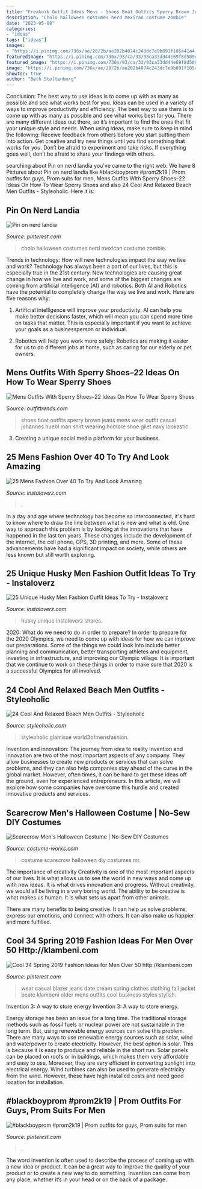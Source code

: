 ```yaml
---
title: "Freaknik Outfit Ideas Mens - Shoes Boat Outfits Sperry Brown Jeans Mens Wear Outfit Casual Johannes Huebl Man Shirt Wearing Hombre Shoe Gilet Navy Lookastic"
description: "Cholo halloween costumes nerd mexican costume zombie"
date: "2023-05-08"
categories:
- "ideas"
tags: ["ideas"]
images:
- "https://i.pinimg.com/736x/ae/20/2b/ae202b4074c243dc7e9b891f105a41a4.jpg"
featuredImage: "https://i.pinimg.com/736x/93/ca/33/93ca33dd44e69f8d509c91042b618bdc--cholo-costume-mexican-costume.jpg"
featured_image: "https://i.pinimg.com/736x/93/ca/33/93ca33dd44e69f8d509c91042b618bdc--cholo-costume-mexican-costume.jpg"
image: "https://i.pinimg.com/736x/ae/20/2b/ae202b4074c243dc7e9b891f105a41a4.jpg"
ShowToc: true
author: "Beth Stoltenberg"
---
```



Conclusion: The best way to use ideas is to come up with as many as possible and see what works best for you.
Ideas can be used in a variety of ways to improve productivity and efficiency. The best way to use them is to come up with as many as possible and see what works best for you. There are many different ideas out there, so it’s important to find the ones that fit your unique style and needs. When using ideas, make sure to keep in mind the following: Receive feedback from others before you start putting them into action. Get creative and try new things until you find something that works for you. Don’t be afraid to experiment and take risks. If everything goes well, don’t be afraid to share your findings with others.

	

		
searching about Pin on nerd landia you've came to the right web. We have 8 Pictures about Pin on nerd landia like #blackboyprom #prom2k19 | Prom outfits for guys, Prom suits for men, Mens Outfits With Sperry Shoes–22 Ideas On How To Wear Sperry Shoes and also 24 Cool And Relaxed Beach Men Outfits - Styleoholic. Here it is:
		
    
## Pin On Nerd Landia

<img loading=lazy src="https://i.pinimg.com/736x/93/ca/33/93ca33dd44e69f8d509c91042b618bdc--cholo-costume-mexican-costume.jpg" onerror="this.onerror=null;this.src='https://tse3.mm.bing.net/th?id=OIP.tjaWknGptdHEehD0sVWhAQHaJ3&amp;pid=15.1';" alt="Pin on nerd landia">

_Source: pinterest.com_

>cholo halloween costumes nerd mexican costume zombie. 

	

Trends in technology: How will new technologies impact the way we live and work?
Technology has always been a part of our lives, but this is especially true in the 21st century. New technologies are causing great change in how we live and work, and some of the biggest changes are coming from artificial intelligence (AI) and robotics.
Both AI and Robotics have the potential to completely change the way we live and work. Here are five reasons why:

1. Artificial intelligence will improve your productivity: AI can help you make better decisions faster, which will mean you can spend more time on tasks that matter. This is especially important if you want to achieve your goals as a businessperson or individual.

2. Robotics will help you work more safely: Robotics are making it easier for us to do different jobs at home, such as caring for our elderly or pet owners.

    
## Mens Outfits With Sperry Shoes–22 Ideas On How To Wear Sperry Shoes

<img loading=lazy src="http://www.outfittrends.com/wp-content/uploads/2016/06/416e5106b862be0bbf3f2c3dd4db74c1.jpg" onerror="this.onerror=null;this.src='https://tse4.mm.bing.net/th?id=OIP.Uf9L76M-QzYNUNA8d0-5GQHaKw&amp;pid=15.1';" alt="Mens Outfits With Sperry Shoes–22 Ideas On How To Wear Sperry Shoes">

_Source: outfittrends.com_

>shoes boat outfits sperry brown jeans mens wear outfit casual johannes huebl man shirt wearing hombre shoe gilet navy lookastic. 

	

3. Creating a unique social media platform for your business.

    
## 25 Mens Fashion Over 40 To Try And Look Amazing

<img loading=lazy src="https://www.instaloverz.com/wp-content/uploads/2016/08/21-mens-fashion-over-40.jpg" onerror="this.onerror=null;this.src='https://tse1.mm.bing.net/th?id=OIP.GTxi0mvQLcnzq0ghlV7vPQHaLH&amp;pid=15.1';" alt="25 Mens Fashion Over 40 To Try And Look Amazing">

_Source: instaloverz.com_

>. 

	

In a day and age where technology has become so interconnected, it's hard to know where to draw the line between what is new and what is old. One way to approach this problem is by looking at the innovations that have happened in the last ten years. These changes include the development of the internet, the cell phone, GPS, 3D printing, and more. Some of these advancements have had a significant impact on society, while others are less known but still worth exploring.

    
## 25 Unique Husky Men Fashion Outfit Ideas To Try - Instaloverz

<img loading=lazy src="http://www.instaloverz.com/wp-content/uploads/2017/05/27.-Husky-Men.jpg" onerror="this.onerror=null;this.src='https://tse3.mm.bing.net/th?id=OIP.-5kWvY9OiUEaB5_4U7jqfQAAAA&amp;pid=15.1';" alt="25 Unique Husky Men Fashion Outfit Ideas To Try - Instaloverz">

_Source: instaloverz.com_

>husky unique instaloverz shares. 

	

2020: What do we need to do in order to prepare?
In order to prepare for the 2020 Olympics, we need to come up with ideas for how we can improve our preparations. Some of the things we could look into include better planning and communication, better transporting athletes and equipment, investing in infrastructure, and improving our Olympic village. It is important that we continue to work on these things in order to make sure that 2020 is a successful Olympics for all involved.

    
## 24 Cool And Relaxed Beach Men Outfits - Styleoholic

<img loading=lazy src="https://i.styleoholic.com/cool-and-relaxed-beach-men-outfits-13.jpg" onerror="this.onerror=null;this.src='https://tse2.mm.bing.net/th?id=OIP.vQWwAozIgKrIthvbo7fK-gHaLF&amp;pid=15.1';" alt="24 Cool And Relaxed Beach Men Outfits - Styleoholic">

_Source: styleoholic.com_

>styleoholic glamisse world3ofmensfashion. 

	

Invention and innovation: The journey from idea to reality
Invention and innovation are two of the most important aspects of any company. They allow businesses to create new products or services that can solve problems, and they can also help companies stay ahead of the curve in the global market. However, often times, it can be hard to get these ideas off the ground, even for experienced entrepreneurs. In this article, we will explore how some companies have overcome this hurdle and created innovative products and services.

    
## Scarecrow Men&#039;s Halloween Costume | No-Sew DIY Costumes

<img loading=lazy src="https://photos.costume-works.com/full/scarecrow96.jpg" onerror="this.onerror=null;this.src='https://tse2.mm.bing.net/th?id=OIP.uNZJ2qCI5bySVCmuoulevwHaNE&amp;pid=15.1';" alt="Scarecrow Men&#039;s Halloween Costume | No-Sew DIY Costumes">

_Source: costume-works.com_

>costume scarecrow halloween diy costumes mr. 

	

The importance of creativity
Creativity is one of the most important aspects of our lives. It is what allows us to see the world in new ways and come up with new ideas. It is what drives innovation and progress.
Without creativity, we would all be living in a very boring world. The ability to be creative is what makes us human. It is what sets us apart from other animals.

There are many benefits to being creative. It can help us solve problems, express our emotions, and connect with others. It can also make us happier and more fulfilled.

    
## Cool 34 Spring 2019 Fashion Ideas For Men Over 50 Http://klambeni.com

<img loading=lazy src="https://i.pinimg.com/736x/90/70/b2/9070b27187e74963f8a2469cc1ef0e21.jpg" onerror="this.onerror=null;this.src='https://tse2.mm.bing.net/th?id=OIP.3-stSDsYkn19A3mbUoBsJAHaJ3&amp;pid=15.1';" alt="Cool 34 Spring 2019 Fashion Ideas for Men Over 50 http://klambeni.com">

_Source: pinterest.com_

>wear casual blazer jeans date cream spring clothes clothing fall jacket beate klambeni older mens outfits cool business styles stylish. 

	

Invention 3: A way to store energy
Invention 3: A way to store energy. 

Energy storage has been an issue for a long time. The traditional storage methods such as fossil fuels or nuclear power are not sustainable in the long term. 
But, using renewable energy sources can solve this problem. 
There are many ways to use renewable energy sources such as solar, wind and waterpower to create electricity. However, the best option is solar. This is because it is easy to produce and reliable in the short run. 
Solar panels can be placed on roofs or in buildings, which makes them very affordable and easy to use. Moreover, they are very efficient in converting sunlight into electrical energy. 
 Wind turbines can also be used to generate electricity from the wind. However, these have high installed costs and need good location for installation.

    
## #blackboyprom #prom2k19 | Prom Outfits For Guys, Prom Suits For Men

<img loading=lazy src="https://i.pinimg.com/736x/ae/20/2b/ae202b4074c243dc7e9b891f105a41a4.jpg" onerror="this.onerror=null;this.src='https://tse2.mm.bing.net/th?id=OIP.2nN1MwUxSXmNHVMa683I3QHaJ4&amp;pid=15.1';" alt="#blackboyprom #prom2k19 | Prom outfits for guys, Prom suits for men">

_Source: pinterest.com_

>. 

	

The word invention is often used to describe the process of coming up with a new idea or product. It can be a great way to improve the quality of your product or to create a new way to do something. Invention can come from any place, whether it’s in your head or on the back of a package.

